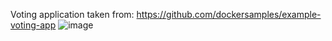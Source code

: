 Voting application taken from: https://github.com/dockersamples/example-voting-app
![image](https://github.com/Annolel/PetProject/assets/41391620/cef20cbb-dcbb-4cce-be59-76116eab3c16)
